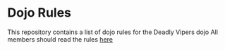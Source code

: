 Dojo Rules
==========

This repository contains a list of dojo rules for the Deadly Vipers dojo
All members should read the rules [here](https://github.com/deadlyvipers)
